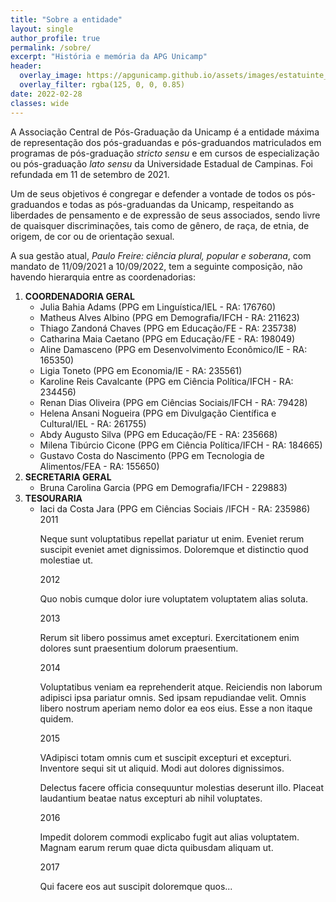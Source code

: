 ```yaml
---
title: "Sobre a entidade"
layout: single
author_profile: true
permalink: /sobre/
excerpt: "História e memória da APG Unicamp"
header:
  overlay_image: https://apgunicamp.github.io/assets/images/estatuinte_apg.jpg
  overlay_filter: rgba(125, 0, 0, 0.85)
date: 2022-02-28
classes: wide
---
```


A Associação Central de Pós-Graduação da Unicamp é a entidade máxima de representação dos pós-graduandas e pós-graduandos matriculados em programas de pós-graduação *stricto sensu* e em cursos de especialização ou pós-graduação *lato sensu* da Universidade Estadual de Campinas. Foi refundada em 11 de setembro de 2021.

Um de seus objetivos é congregar e defender a vontade de todos os pós-graduandos e todas as pós-graduandas da Unicamp, respeitando as liberdades de pensamento e de expressão de seus associados, sendo livre de quaisquer discriminações, tais como de gênero, de raça, de etnia, de origem, de cor ou de orientação sexual.

A sua gestão atual, *Paulo Freire: ciência plural, popular e soberana*, com mandato de 11/09/2021 a 10/09/2022, tem a seguinte composição, não havendo hierarquia entre as coordenadorias:

<ol>
  <li> <b>COORDENADORIA GERAL</b>
     <ul>  
     <li> Julia Bahia Adams (PPG em Linguística/IEL - RA: 176760) </li>
     <li> Matheus Alves Albino (PPG em Demografia/IFCH - RA: 211623) </li>
     <li> Thiago Zandoná Chaves (PPG em Educação/FE - RA: 235738) </li>
     <li> Catharina Maia Caetano (PPG em Educação/FE - RA: 198049) </li>
     <li> Aline Damasceno (PPG em Desenvolvimento Econômico/IE - RA: 165350) </li>
     <li> Ligia Toneto (PPG em Economia/IE - RA: 235561) </li>
     <li> Karoline Reis Cavalcante (PPG em Ciência Política/IFCH - RA: 234456) </li>
     <li> Renan Dias Oliveira (PPG em Ciências Sociais/IFCH - RA: 79428) </li>
     <li> Helena Ansani Nogueira (PPG em Divulgação Científica e Cultural/IEL - RA: 261755) </li>
     <li> Abdy Augusto Silva (PPG em Educação/FE - RA: 235668) </li>
     <li> Milena Tibúrcio Cicone (PPG em Ciência Política/IFCH - RA: 184665) </li>
     <li> Gustavo Costa do Nascimento (PPG em Tecnologia de Alimentos/FEA - RA: 155650) </li>
     </ul> 
  <li> <b>SECRETARIA GERAL</b>
    <ul>
      <li> Bruna Carolina Garcia (PPG em Demografia/IFCH - 229883) </li>
    </ul>   
  <li> <b>TESOURARIA</b>
    <ul>
      <li> Iaci da Costa Jara (PPG em Ciências Sociais /IFCH - RA: 235986) </li>
    </ul>  
<ol>

<div class="timeline-md">
 <div class="entries">
  <div class="entry">
    <div class="title">2011</div>
    <div class="body">
      <p>Neque sunt voluptatibus repellat pariatur ut enim. Eveniet rerum suscipit eveniet amet dignissimos. Doloremque et distinctio quod molestiae ut.</p>
    </div>
  </div>
  <div class="entry">
    <div class="title">2012</div>
    <div class="body">
      <p>Quo nobis cumque dolor iure voluptatem voluptatem alias soluta.</p>
    </div>
  </div>
  <div class="entry">
    <div class="title big">2013</div>
    <div class="body">
      <p>Rerum sit libero possimus amet excepturi. Exercitationem enim dolores sunt praesentium dolorum praesentium.</p>
    </div>
  </div>
  <div class="entry">
    <div class="title">2014</div>
    <div class="body">
      <p>Voluptatibus veniam ea reprehenderit atque. Reiciendis non laborum adipisci ipsa pariatur omnis. Sed ipsam repudiandae velit. Omnis libero nostrum aperiam nemo dolor ea eos eius. Esse a non itaque quidem.</p>
    </div>
  </div>
  <div class="entry">
    <div class="title">2015</div>
    <div class="body">
      <p>VAdipisci totam omnis cum et suscipit excepturi et excepturi. Inventore sequi sit ut aliquid. Modi aut dolores dignissimos.</p>
      <p>Delectus facere officia consequuntur molestias deserunt illo. Placeat laudantium beatae natus excepturi ab nihil voluptates.</p>
    </div>
  </div>
  <div class="entry">
    <div class="title big">2016</div>
    <div class="body">
      <p>Impedit dolorem commodi explicabo fugit aut alias voluptatem. Magnam earum rerum quae dicta quibusdam aliquam ut.</p>
    </div>
  </div>
  <div class="entry">
    <div class="title">2017</div>
    <div class="body">
      <p>Qui facere eos aut suscipit doloremque quos...</p>
    </div>
  </div>
 </div>
</div>   